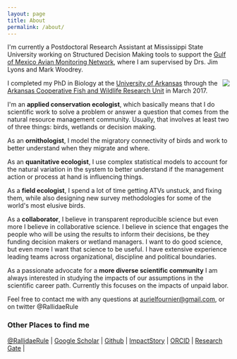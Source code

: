 ```yaml
---
layout: page
title: About
permalink: /about/
---
```


I'm currently a Postdoctoral Research Assistant at Mississippi State University working on Structured Decision Making tools to support the [Gulf of Mexico Avian Monitoring Network](https://gomamn.org/), where I am supervised by Drs. Jim Lyons and Mark Woodrey. 

<img align="right" src="https://avatars1.githubusercontent.com/u/7707957?s=400&u=728d2eaf013d4d79ddd6104c46afda2ab19bcdca&v=4">

I completed my PhD in Biology at the [University of Arkansas](www.uark.edu) through the [Arkansas Cooperative Fish and Wildlife Research Unit](http://www.coopunits.org/Arkansas/) in March 2017.

I'm an **applied conservation ecologist**, which basically means that I do scientific work to solve a problem or answer a question that comes from the natural resource management community. Usually, that involves at least two of three things: birds, wetlands or decision making.

As an **ornithologist**, I model the migratory connectivity of birds and work to better understand when they migrate and where.

As an **quanitative ecologist**, I use complex statistical models to account for the natural variation in the system to better understand if the management action or process at hand is influencing things. 

As a **field ecologist**, I spend a lot of time getting ATVs unstuck, and fixing them, while also designing new survey methodologies for some of the world's most elusive birds. 

As a **collaborator**, I believe in transparent reproducible science but even more I believe in collaborative science. I believe in science that engages the people who will be using the results to inform their decisions, be they funding decision makers or wetland managers. I want to do good science, but even more I want that science to be useful. I have extensive experience leading  teams across organizational, discipline and political boundaries.

As a passionate advocate for a **more diverse scientific community** I am always interested in studying the impacts of our assumptions in the scientific career path. Currently this focuses on the impacts of unpaid labor. 

Feel free to contact me with any questions at aurielfournier@gmail.com, or on twitter @RallidaeRule  



### Other Places to find me

[@RallidaeRule](twitter.com/rallidaerule) |
[Google Scholar](https://scholar.google.com/citations?user=H0AXRhQAAAAJ) |
[Github](https://github.com/aurielfournier) |
[ImpactStory](https://impactstory.org/u/0000-0002-8530-9968) | 
[ORCID](http://orcid.org/0000-0002-8530-9968) |
[Research Gate](http://www.researchgate.net/profile/Auriel_Fournier) |

